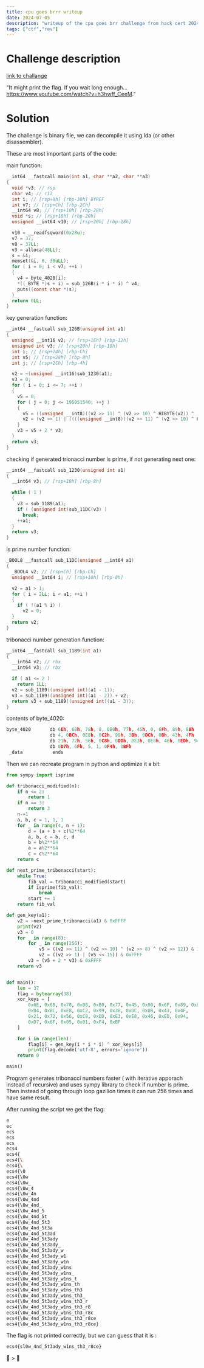 ```yaml
---
title: cpu goes brrr writeup
date: 2024-07-05
description: "writeup of the cpu goes brr challenge from hack cert 2024 ctf"
tags: ["ctf","rev"]
---
```


# Challenge description

[link to challange](https://hack.cert.pl/challenge/brrr)

"It might print the flag. If you wait long enough... https://www.youtube.com/watch?v=h3hwff_CeeM."

# Solution

The challenge is binary file, we can decompile it using Ida (or other disassembler).

These are most important parts of the code:

main function:
```c
__int64 __fastcall main(int a1, char **a2, char **a3)
{
  void *v3; // rsp
  char v4; // r12
  int i; // [rsp+8h] [rbp-30h] BYREF
  int v7; // [rsp+Ch] [rbp-2Ch]
  __int64 v8; // [rsp+10h] [rbp-28h]
  void *s; // [rsp+18h] [rbp-20h]
  unsigned __int64 v10; // [rsp+20h] [rbp-18h]

  v10 = __readfsqword(0x28u);
  v7 = 37;
  v8 = 37LL;
  v3 = alloca(48LL);
  s = &i;
  memset(&i, 0, 38uLL);
  for ( i = 0; i < v7; ++i )
  {
    v4 = byte_4020[i];
    *((_BYTE *)s + i) = sub_126B(i * i * i) ^ v4;
    puts((const char *)s);
  }
  return 0LL;
}
```
key generation function:
```c
__int64 __fastcall sub_126B(unsigned int a1)
{
  unsigned __int16 v2; // [rsp+1Eh] [rbp-12h]
  unsigned int v3; // [rsp+20h] [rbp-10h]
  int i; // [rsp+24h] [rbp-Ch]
  int v5; // [rsp+28h] [rbp-8h]
  int j; // [rsp+2Ch] [rbp-4h]

  v2 = ~(unsigned __int16)sub_1230(a1);
  v3 = 0;
  for ( i = 0; i <= 7; ++i )
  {
    v5 = 0;
    for ( j = 0; j <= 195051540; ++j )
    {
      v5 = ((unsigned __int8)((v2 >> 11) ^ (v2 >> 10) ^ HIBYTE(v2)) ^ (v2 >> 12)) & 1;
      v2 = (v2 >> 1) | ((((unsigned __int8)((v2 >> 11) ^ (v2 >> 10) ^ HIBYTE(v2)) ^ (v2 >> 12)) & 1) << 15);
    }
    v3 = v5 + 2 * v3;
  }
  return v3;
}
```
checking if generated trionacci number is prime, if not generating next one:
```c
__int64 __fastcall sub_1230(unsigned int a1)
{
  __int64 v3; // [rsp+18h] [rbp-8h]

  while ( 1 )
  {
    v3 = sub_1189(a1);
    if ( (unsigned int)sub_11DC(v3) )
      break;
    ++a1;
  }
  return v3;
}
```
is prime number function:
```c
_BOOL8 __fastcall sub_11DC(unsigned __int64 a1)
{
  _BOOL4 v2; // [rsp+Ch] [rbp-Ch]
  unsigned __int64 i; // [rsp+10h] [rbp-8h]

  v2 = a1 > 1;
  for ( i = 2LL; i < a1; ++i )
  {
    if ( !(a1 % i) )
      v2 = 0;
  }
  return v2;
}
```
tribonacci number generation function:
```c
__int64 __fastcall sub_1189(int a1)
{
  __int64 v2; // rbx
  __int64 v3; // rbx

  if ( a1 <= 2 )
    return 1LL;
  v2 = sub_1189((unsigned int)(a1 - 1));
  v3 = sub_1189((unsigned int)(a1 - 2)) + v2;
  return v3 + sub_1189((unsigned int)(a1 - 3));
}
```
contents of byte_4020:
```c
byte_4020       db 6Eh, 68h, 78h, 8, 0B0h, 77h, 45h, 0, 6Fh, 89h, 8Bh
                db 4, 0BCh, 0E8h, 0C2h, 99h, 3Bh, 0DCh, 0Bh, 43h, 4Fh
                db 21h, 72h, 56h, 0C8h, 0DDh, 0E3h, 0E8h, 46h, 0EDh, 94h
                db 0D7h, 6Fh, 5, 1, 0F4h, 0BFh
 _data           ends
```

Then we can recreate program in python and optimize it a bit:
```python
from sympy import isprime

def tribonacci_modified(n):
    if n <= 2:
        return 1
    if n == 3:
        return 3
    n-=1
    a, b, c = 1, 1, 1
    for _ in range(4, n + 1):
        d = (a + b + c)%2**64
        a, b, c = b, c, d
        b = b%2**64
        a = a%2**64
        c = c%2**64
    return c

def next_prime_tribonacci(start):
    while True:
        fib_val = tribonacci_modified(start)
        if isprime(fib_val):
            break
        start += 1
    return fib_val

def gen_key(a1):
    v2 = ~next_prime_tribonacci(a1) & 0xFFFF
    print(v2)
    v3 = 0
    for _ in range(8):
        for _ in range(256):
            v5 = ((v2 >> 11) ^ (v2 >> 10) ^ (v2 >> 8) ^ (v2 >> 12)) & 1
            v2 = ((v2 >> 1) | (v5 << 15)) & 0xFFFF
        v3 = (v5 + 2 * v3) & 0xFFFF
    return v3


def main():
    len = 37
    flag = bytearray(38)
    xor_keys = [
        0x6E, 0x68, 0x78, 0x08, 0xB0, 0x77, 0x45, 0x00, 0x6F, 0x89, 0x8B,
        0x04, 0xBC, 0xE8, 0xC2, 0x99, 0x3B, 0xDC, 0x0B, 0x43, 0x4F,
        0x21, 0x72, 0x56, 0xC8, 0xDD, 0xE3, 0xE8, 0x46, 0xED, 0x94,
        0xD7, 0x6F, 0x05, 0x01, 0xF4, 0xBF
    ]

    for i in range(len):
        flag[i] = gen_key(i * i * i) ^ xor_keys[i]
        print(flag.decode('utf-8', errors='ignore'))
    return 0

main()
```

Program generates tribonacci numbers faster ( with iterative apporach instead of recursive) and uses sympy library to check if number is prime. Then instead of going through loop gazilion times it can run 256 times and have same result.

After running the script we get the flag:
```bash
e
ec
ecs
ecs
ecs
ecs4
ecs4{
ecs4{\
ecs4{\
ecs4{\0
ecs4{\0w
ecs4{\0w_
ecs4{\0w_4
ecs4{\0w_4n
ecs4{\0w_4nd
ecs4{\0w_4nd_
ecs4{\0w_4nd_5
ecs4{\0w_4nd_5t
ecs4{\0w_4nd_5t3
ecs4{\0w_4nd_5t3a
ecs4{\0w_4nd_5t3ad
ecs4{\0w_4nd_5t3ady
ecs4{\0w_4nd_5t3ady_
ecs4{\0w_4nd_5t3ady_w
ecs4{\0w_4nd_5t3ady_w1
ecs4{\0w_4nd_5t3ady_w1n
ecs4{\0w_4nd_5t3ady_w1ns
ecs4{\0w_4nd_5t3ady_w1ns_
ecs4{\0w_4nd_5t3ady_w1ns_t
ecs4{\0w_4nd_5t3ady_w1ns_th
ecs4{\0w_4nd_5t3ady_w1ns_th3
ecs4{\0w_4nd_5t3ady_w1ns_th3_
ecs4{\0w_4nd_5t3ady_w1ns_th3_r
ecs4{\0w_4nd_5t3ady_w1ns_th3_r8
ecs4{\0w_4nd_5t3ady_w1ns_th3_r8c
ecs4{\0w_4nd_5t3ady_w1ns_th3_r8ce
ecs4{\0w_4nd_5t3ady_w1ns_th3_r8ce}
```
The flag is not printed correctly, but we can guess that it is :
```bash
ecs4{sl0w_4nd_5t3ady_w1ns_th3_r8ce}
```

🐢 > 🐇


